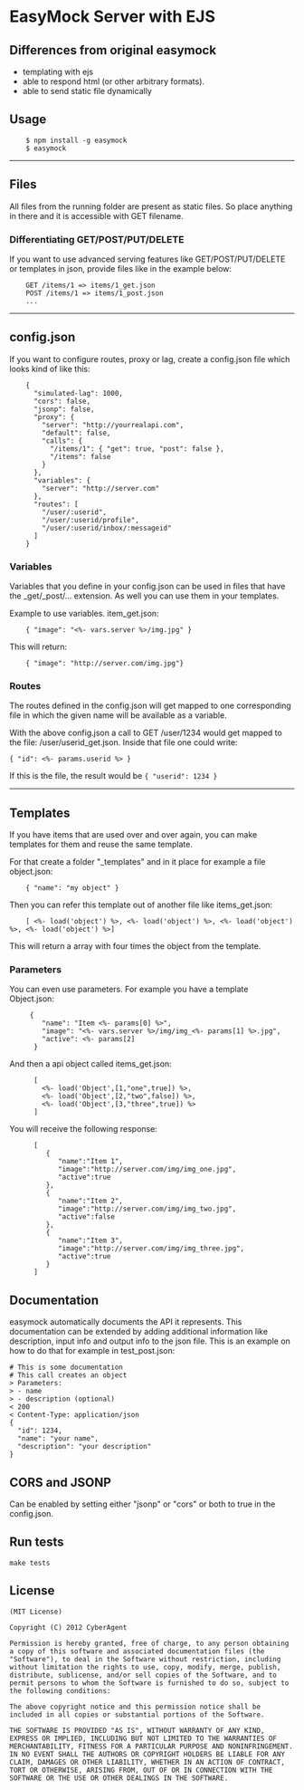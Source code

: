 # EasyMock Server with EJS

## Differences from original easymock

* templating with ejs
* able to respond html (or other arbitrary formats).
* able to send static file dynamically

## Usage

        $ npm install -g easymock
        $ easymock

---------

## Files
All files from the running folder are present as static files. So place anything in there and it is accessible with GET filename.

### Differentiating GET/POST/PUT/DELETE
If you want to use advanced serving features like GET/POST/PUT/DELETE or templates in json, provide files like in the example below:

        GET /items/1 => items/1_get.json
        POST /items/1 => items/1_post.json
        ...

---------

## config.json
If you want to configure routes, proxy or lag, create a config.json file which looks kind of like this:

        {
          "simulated-lag": 1000,
          "cors": false,
          "jsonp": false,
          "proxy": {
            "server": "http://yourrealapi.com",
            "default": false,
            "calls": {
              "/items/1": { "get": true, "post": false },
              "/items": false
            }
          },
          "variables": {
            "server": "http://server.com"
          },
          "routes": [
            "/user/:userid",
            "/user/:userid/profile",
            "/user/:userid/inbox/:messageid"
          ]
        }

### Variables
Variables that you define in your config.json can be used in files that have the _get/_post/... extension. As well you can use them in your templates.

Example to use variables. item_get.json:

        { "image": "<%- vars.server %>/img.jpg" }

This will return:

        { "image": "http://server.com/img.jpg"}

### Routes
The routes defined in the config.json will get mapped to one corresponding file in which the given name will be available as a variable.

With the above config.json a call to GET /user/1234 would get mapped to the file: /user/userid_get.json. Inside that file one could write:

    { "id": <%- params.userid %> }

If this is the file, the result would be ```{ "userid": 1234 }```

---------

## Templates
If you have items that are used over and over again, you can make templates for them and reuse the same template.

For that create a folder "_templates" and in it place for example a file object.json:

        { "name": "my object" }

Then you can refer this template out of another file like items_get.json:

        [ <%- load('object') %>, <%- load('object') %>, <%- load('object') %>, <%- load('object') %>]

This will return a array with four times the object from the template.

### Parameters

You can even use parameters. For example you have a template Object.json:

         {
            "name": "Item <%- params[0] %>",
            "image": "<%- vars.server %>/img/img_<%- params[1] %>.jpg",
            "active": <%- params[2]
          }

And then a api object called items_get.json:

          [
            <%- load('Object',[1,"one",true]) %>,
            <%- load('Object',[2,"two",false]) %>,
            <%- load('Object',[3,"three",true]) %>
          ]

You will receive the following response:

          [
             {
                "name":"Item 1",
                "image":"http://server.com/img/img_one.jpg",
                "active":true
             },
             {
                "name":"Item 2",
                "image":"http://server.com/img/img_two.jpg",
                "active":false
             },
             {
                "name":"Item 3",
                "image":"http://server.com/img/img_three.jpg",
                "active":true
             }
          ]

## Documentation
easymock automatically documents the API it represents. This documentation can be extended by adding additional information like description, input info and output info to the json file. This is an example on how to do that for example in test_post.json:

    # This is some documentation
    # This call creates an object
    > Parameters:
    > - name
    > - description (optional)
    < 200
    < Content-Type: application/json
    {
      "id": 1234,
      "name": "your name",
      "description": "your description"
    }

## CORS and JSONP
Can be enabled by setting either "jsonp" or "cors" or both to true in the config.json.

## Run tests

    make tests

## License

    (MIT License)

    Copyright (C) 2012 CyberAgent

    Permission is hereby granted, free of charge, to any person obtaining a copy of this software and associated documentation files (the "Software"), to deal in the Software without restriction, including without limitation the rights to use, copy, modify, merge, publish, distribute, sublicense, and/or sell copies of the Software, and to permit persons to whom the Software is furnished to do so, subject to the following conditions:

    The above copyright notice and this permission notice shall be included in all copies or substantial portions of the Software.

    THE SOFTWARE IS PROVIDED "AS IS", WITHOUT WARRANTY OF ANY KIND, EXPRESS OR IMPLIED, INCLUDING BUT NOT LIMITED TO THE WARRANTIES OF MERCHANTABILITY, FITNESS FOR A PARTICULAR PURPOSE AND NONINFRINGEMENT. IN NO EVENT SHALL THE AUTHORS OR COPYRIGHT HOLDERS BE LIABLE FOR ANY CLAIM, DAMAGES OR OTHER LIABILITY, WHETHER IN AN ACTION OF CONTRACT, TORT OR OTHERWISE, ARISING FROM, OUT OF OR IN CONNECTION WITH THE SOFTWARE OR THE USE OR OTHER DEALINGS IN THE SOFTWARE.

